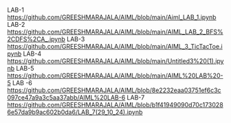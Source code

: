  LAB-1  https://github.com/GREESHMARAJALA/AIML/blob/main/Aiml_LAB_1.ipynb
 LAB-2  https://github.com/GREESHMARAJALA/AIML/blob/main/AIML_LAB_2_BFS%2CDFS%2CA_.ipynb
 LAB-3  https://github.com/GREESHMARAJALA/AIML/blob/main/AIML_3_TicTacToe.ipynb
 LAB-4 https://github.com/GREESHMARAJALA/AIML/blob/main/Untitled3%20(1).ipynb
 LAB-5 https://github.com/GREESHMARAJALA/AIML/blob/main/AIML%20LAB%20-5
 LAB -6 https://github.com/GREESHMARAJALA/AIML/blob/8e2232eaa03751ef6c3c097ce47a9a3c5aa37abb/AIML%20LAB-6
 LAB-7 https://github.com/GREESHMARAJALA/AIML/blob/b1f41949090d70c1730286e57da9b9ac602b0da6/LAB_7(29_10_24).ipynb
